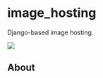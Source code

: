 # image_hosting
Django-based image hosting.

![](https://i.ibb.co/7QXdQzX/Screenshot-3.png)

## About


